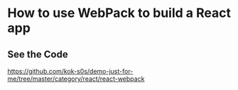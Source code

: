 # How to use WebPack to build a React app

## See the Code 

https://github.com/kok-s0s/demo-just-for-me/tree/master/category/react/react-webpack
